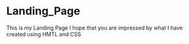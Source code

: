 # Landing_Page
This is my Landing Page
I hope that you are impressed by what I have created using HMTL and CSS